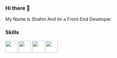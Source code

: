 ### Hi there 👋

My Name Is Shahin And Im a Front-End Developer.

### Skills
<img src='https://img.icons8.com/?size=512&id=20909&format=png' width='38px'/>
<img src='https://img.icons8.com/?size=512&id=21278&format=png' width='38px'/>
<img src='https://img.icons8.com/?size=512&id=20909&format=png' width='38px'/>
<img src='https://img.icons8.com/?size=512&id=20909&format=png' width='38px'/>
